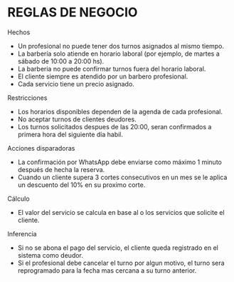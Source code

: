 # **REGLAS DE NEGOCIO**

Hechos
* Un profesional no puede tener dos turnos asignados al mismo tiempo.   
*  La barbería solo atiende en horario laboral (por ejemplo, de martes a sábado de 10:00 a 20:00 hs).
*  La barberia no puede confirmar turnos fuera del horario laboral.
*  El cliente siempre es atendido por un barbero profesional.
*  Cada servicio tiene un precio asignado.
    
Restricciones  
*  Los horarios disponibles dependen de la agenda de cada profesional.
*  No aceptar turnos de clientes deudores.
*  Los turnos solicitados despues de las 20:00, seran confirmados a primera hora del siguiente día habil. 
 
Acciones disparadoras  
* La confirmación por WhatsApp debe enviarse como máximo 1 minuto después de hecha la reserva.  
* Cuando un cliente supera 3 cortes consecutivos en un mes se le aplica un descuento del 10% en su proximo corte.
    
Cálculo  
* El valor del servicio se calcula en base al o los servicios que solicite el cliente.

Inferencia
* Si no se abona el pago del servicio, el cliente queda registrado en el sistema como deudor.
* Si el profesional debe cancelar el turno por algun motivo, el turno sera reprogramado para la fecha mas cercana a su turno anterior. 